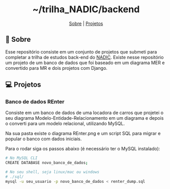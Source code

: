 <h1 align='center'>~/trilha_NADIC/backend</h1>

<p align='center'>
    <a href='#-sobre'>Sobre</a> |
    <a href='#-projetos'>Projetos</a>
</p>

## 🤖 Sobre

Esse repositório consiste em um conjunto de projetos que submeti para completar a trilha de estudos back-end do [NADIC](https://nadic.ifrn.edu.br/). Existe nesse repositório um projeto de um banco de dados que foi baseado em um diagrama MER e convertido para MR e dois projetos com Django.

## 💻 Projetos

### Banco de dados REnter

Consiste em um banco de dados de uma locadora de carros que projetei o seu diagrama Modelo-Entidade-Relacionamento em um diagrama e depois o converti para um modelo relacional, utilizando MySQL.

Na sua pasta existe o diagrama REnter.png e um script SQL para migrar e popular o banco com dados iniciais.

Para o rodar siga os passos abaixo (é necessário ter o MySQL instalado):

```bash
# No MySQL CLI
CREATE DATABASE novo_banco_de_dados;

# No seu shell, seja linux/mac ou windows
# ./sql/
mysql -u seu_usuario -p novo_banco_de_dados < renter_dump.sql
```
